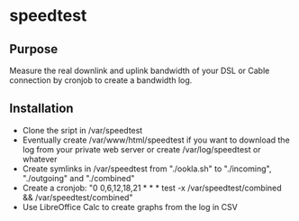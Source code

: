 # speedtest

## Purpose

Measure the real downlink and uplink bandwidth of your DSL or Cable connection by cronjob to create a bandwidth log.

## Installation

* Clone the sript in /var/speedtest
* Eventually create /var/www/html/speedtest if you want to download the log from your private web server or create /var/log/speedtest or whatever
* Create symlinks in /var/speedtest from "./ookla.sh" to "./incoming", "./outgoing" and "./combined"
* Create a cronjob: "0 0,6,12,18,21 * * * test -x /var/speedtest/combined && /var/speedtest/combined"
* Use LibreOffice Calc to create graphs from the log in CSV

